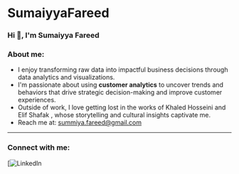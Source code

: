 # SumaiyyaFareed
 ### Hi 👋, I'm Sumaiyya Fareed




### About me:
- I enjoy transforming raw data into impactful business decisions through data analytics and visualizations.
- I'm passionate about using **customer analytics** to uncover trends and behaviors that drive strategic decision-making and improve customer experiences.
- Outside of work, I love getting lost in the works of Khaled Hosseini and Elif Shafak , whose storytelling and cultural insights captivate me.
- Reach me at: [summiya.fareed@gmail.com](mailto:summiya.fareed@gmail.com)

---

### Connect with me:
[![LinkedIn](https://www.linkedin.com/in/sumaiyyafareed/)
